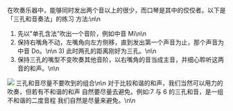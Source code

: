 在吹奏乐器中，能够同时发出两个音以上的很少，而口琴是其中的佼佼者。以下是「三孔和音奏法」的练习 方法:\n\n

1.  先以"单孔含法"吹出一个音阶，例如中音 Mi\n\n
2.  保持右嘴角不动，左嘴角向左方侧移，直到发出第一个声音为止，那个声音为中音 Do。\n\n 3) 此时两孔的距离刚好为三孔。\n\n
3.  保持三孔的嘴型不变吹奏其他音阶，以右嘴角的音当成主音，并细心聆听这两音的和声。\n\n

![](cloud://production-emhx9.7072-production-emhx9/article/20190807174251.png)
三孔和音尽量不要吹到的组合\n\n
对于比较和谐的和声，我们当然可以用力的吹奏，但若有不和谐的和声 自然要尽量去避免。例如:7 与 6 的三孔和音，是一组不和谐的二度音程 我们自然是尽量来避免。\n\n

